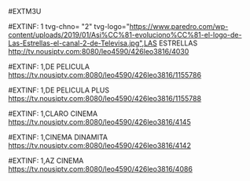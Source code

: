 #EXTM3U

#EXTINF: 1 tvg-chno= "2"  tvg-logo="https://www.paredro.com/wp-content/uploads/2019/01/Asi%CC%81-evoluciono%CC%81-el-logo-de-Las-Estrellas-el-canal-2-de-Televisa.jpg",LAS ESTRELLAS
http://tv.nousiptv.com:8080/leo4590/426leo3816/4030

#EXTINF: 1,DE PELICULA
https://tv.nousiptv.com:8080/leo4590/426leo3816/1155786

#EXTINF: 1,DE PELICULA PLUS
https://tv.nousiptv.com:8080/leo4590/426leo3816/1155788

#EXTINF: 1,CLARO CINEMA
https://tv.nousiptv.com:8080/leo4590/426leo3816/4145

#EXTINF: 1,CINEMA DINAMITA
https://tv.nousiptv.com:8080/leo4590/426leo3816/4142

#EXTINF: 1,AZ CINEMA
https://tv.nousiptv.com:8080/leo4590/426leo3816/4086
